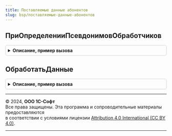```yaml
---
title: Поставляемые данные абонентов
slug: bsp/поставляемые-данные-абонентов
---
```



## ПриОпределенииПсевдонимовОбработчиков
<details style="margin: 1em 0; padding: 0.5em; border: 1px solid #ccc; border-radius: 6px;">

<summary style="font-weight: bold; cursor: pointer;">Описание, пример вызова</summary>

```bsl

// См. ОчередьЗаданийПереопределяемый.ПриОпределенииПсевдонимовОбработчиков.
// @skip-warning ПустойМетод - особенность реализации.
//
Процедура ПриОпределенииПсевдонимовОбработчиков(СоответствиеИменПсевдонимам) Экспорт
```

Пример вызова
```bsl
ПоставляемыеДанныеАбонентов.ПриОпределенииПсевдонимовОбработчиков(СоответствиеИменПсевдонимам) 
```
</details>

## ОбработатьДанные
<details style="margin: 1em 0; padding: 0.5em; border: 1px solid #ccc; border-radius: 6px;">

<summary style="font-weight: bold; cursor: pointer;">Описание, пример вызова</summary>

```bsl

// Выполняет обработку поставляемых данных абонента.
// @skip-warning ПустойМетод - особенность реализации.
//
// Параметры:
//	ИдентификаторФайла - Строка - идентификатор файла для обработки (длина 36).
//
// Пример:
// Пример содержимого файла файла: {"upload": [{"file":"base_data.json","handler":"base_data"}]}, где
//  - upload - секция с описаниями порядка обработки, может содержать несколько элементов.
//  - file - имя файла начальных данных для обработки.
//  - handler - идентификатор обработчика файла начальных данных.
//
Процедура ОбработатьДанные(ИдентификаторФайла) Экспорт
```

Пример вызова
```bsl
ПоставляемыеДанныеАбонентов.ОбработатьДанные(ИдентификаторФайла) 
```
</details>

---

© 2024, **ООО 1С-Софт**  
Все права защищены. Эта программа и сопроводительные материалы предоставляются  
в соответствии с условиями лицензии [Attribution 4.0 International (CC BY 4.0)](https://creativecommons.org/licenses/by/4.0/legalcode).

---
